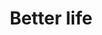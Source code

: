 ---
pid: PT319
title: Better life
location_transcription: 
zipcode: '19125'
outside_phl: 
neighborhood: Fishtown,Kensington
age: '12'
age_range: 6-13
instagram: 
image_file_name: PT_319.jpg
proposal_transcription: 
topic: Uplifting
topic_summary: '0'
type: Park
keywords_other: 
credit: Johnny
image_labels: 
twitter: 
facebook: 
permalink: "/monuments/pt319/"
layout: item-page
---